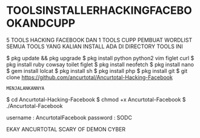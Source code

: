 # TOOLSINSTALLERHACKINGFACEBOOKANDCUPP

5 TOOLS HACKING FACEBOOK DAN 1 TOOLS CUPP PEMBUAT WORDLIST
SEMUA TOOLS YANG KALIAN INSTALL ADA DI DIRECTORY TOOLS INI

$ pkg update && pkg upgrade
$ pkg install python python2 vim figlet curl
$ pkg install ruby cowsay toilet figlet
$ pkg install neofetch
$ pkg install nano
$ gem install lolcat
$ pkg install sh
$ pkg install php
$ pkg install git
$ git clone 
https://github.com/ancurtotal/Ancurtotal-Hacking-Facebook

```MENJALANKANNYA```

$ cd Ancurtotal-Hacking-Facebook
$ chmod +x Ancurtotal-Facebook
$ ./Ancurtotal-Facebook

username : AncurtotalFacebook
password : SODC

EKAY ANCURTOTAL
SCARY OF DEMON CYBER
